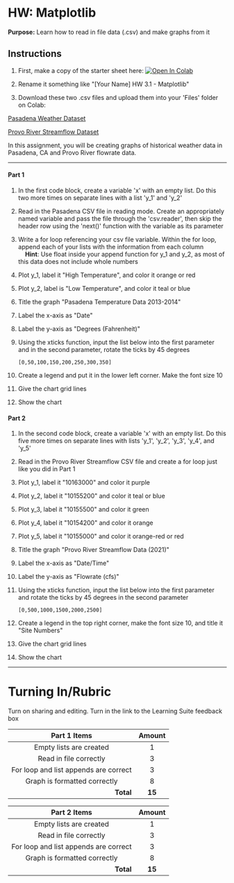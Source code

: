 # HW: Matplotlib

**Purpose:** Learn how to read in file data (.csv) and make graphs from it

## Instructions

1. First, make a copy of the starter sheet here: <a href="https://colab.research.google.com/github/byu-cce270/content/blob/main/docs/unit3/01_matplotlib/matplotlib_hw.ipynb" target="_blank"><img src="https://colab.research.google.com/assets/colab-badge.svg" alt="Open In Colab"/></a>

2. Rename it something like "[Your Name] HW 3.1 - Matplotlib"

3. Download these two .csv files and upload them into your 'Files' folder on Colab:

[Pasadena Weather Dataset](AMS_Pasadena_Precipitation_Data.csv)

[Provo River Streamflow Dataset](Provo_River_Streamflow_Data.csv)

In this assignment, you will be creating graphs of historical weather data in Pasadena, CA and Provo River flowrate data.

---

#### Part 1

1. In the first code block, create a variable 'x' with an empty list. Do this two more times on separate lines with a list 'y_1' and 'y_2'
2. Read in the Pasadena CSV file in reading mode. Create an appropriately named variable and pass the file through the 'csv.reader', then skip the header row using the 'next()' function with the variable as its parameter
3. Write a for loop referencing your csv file variable. Within the for loop, append each of your lists with the information from each column
<br>&nbsp;&nbsp;&nbsp;&nbsp;**Hint**: Use float inside your append function for y_1 and y_2, as most of this data does not include whole numbers
5. Plot y_1, label it "High Temperature", and color it orange or red
6. Plot y_2, label is "Low Temperature", and color it teal or blue
7. Title the graph "Pasadena Temperature Data 2013-2014"
8. Label the x-axis as "Date"
9. Label the y-axis as "Degrees (Fahrenheit)"
4. Using the xticks function, input the list below into the first parameter and in the second parameter, rotate the ticks by 45 degrees

    ```[0,50,100,150,200,250,300,350]```

10. Create a legend and put it in the lower left corner. Make the font size 10
11. Give the chart grid lines
12. Show the chart

#### Part 2

1. In the second code block, create a variable 'x' with an empty list. Do this five more times on separate lines with lists 'y_1', 'y_2', 'y_3', 'y_4', and 'y_5'
2. Read in the Provo River Streamflow CSV file and create a for loop just like you did in Part 1
4. Plot y_1, label it "10163000" and color it purple
5. Plot y_2, label it "10155200" and color it teal or blue
6. Plot y_3, label it "10155500" and color it green
7. Plot y_4, label it "10154200" and color it orange
8. Plot y_5, label it "10155000" and color it orange-red or red
9. Title the graph "Provo River Streamflow Data (2021)"
10. Label the x-axis as "Date/Time"
11. Label the y-axis as "Flowrate (cfs)"
3. Using the xticks function, input the list below into the first parameter and rotate the ticks by 45 degrees in the second parameter

    ```[0,500,1000,1500,2000,2500]```

12. Create a legend in the top right corner, make the font size 10, and title it "Site Numbers"
13. Give the chart grid lines
14. Show the chart

---

# Turning In/Rubric

Turn on sharing and editing. Turn in the link to the Learning Suite feedback box

|                        **Part 1 Items**                         | **Amount** |  
|:---------------------------------------------------------------:|:----------:|
|                     Empty lists are created                     |     1      |
|                     Read in file correctly                      |     3      |
|              For loop and list appends are correct              |     3      |
|                  Graph is formatted correctly                   |     8      |
|         <div style="text-align: right">**Total**</div>          |   **15**   |


|                **Part 2 Items**                | **Amount** |  
|:----------------------------------------------:|:----------:|
|            Empty lists are created             |     1      |
|             Read in file correctly             |     3      |
|     For loop and list appends are correct      |     3      |
|          Graph is formatted correctly          |     8      |
| <div style="text-align: right">**Total**</div> |   **15**   |
